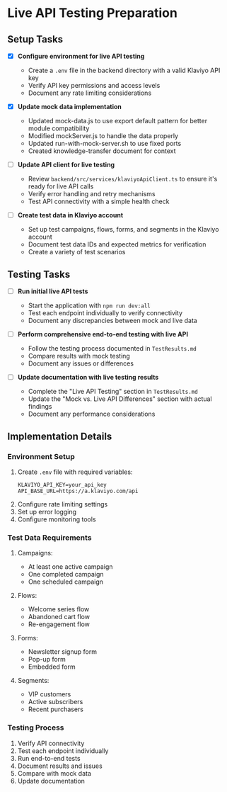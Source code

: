 # Live API Testing Preparation

## Setup Tasks

- [x] **Configure environment for live API testing**
  - Create a `.env` file in the backend directory with a valid Klaviyo API key
  - Verify API key permissions and access levels
  - Document any rate limiting considerations

- [x] **Update mock data implementation**
  - Updated mock-data.js to use export default pattern for better module compatibility
  - Modified mockServer.js to handle the data properly
  - Updated run-with-mock-server.sh to use fixed ports
  - Created knowledge-transfer document for context

- [ ] **Update API client for live testing**
  - Review `backend/src/services/klaviyoApiClient.ts` to ensure it's ready for live API calls
  - Verify error handling and retry mechanisms
  - Test API connectivity with a simple health check

- [ ] **Create test data in Klaviyo account**
  - Set up test campaigns, flows, forms, and segments in the Klaviyo account
  - Document test data IDs and expected metrics for verification
  - Create a variety of test scenarios

## Testing Tasks

- [ ] **Run initial live API tests**
  - Start the application with `npm run dev:all`
  - Test each endpoint individually to verify connectivity
  - Document any discrepancies between mock and live data

- [ ] **Perform comprehensive end-to-end testing with live API**
  - Follow the testing process documented in `TestResults.md`
  - Compare results with mock testing
  - Document any issues or differences

- [ ] **Update documentation with live testing results**
  - Complete the "Live API Testing" section in `TestResults.md`
  - Update the "Mock vs. Live API Differences" section with actual findings
  - Document any performance considerations

## Implementation Details

### Environment Setup
1. Create `.env` file with required variables:
   ```
   KLAVIYO_API_KEY=your_api_key
   API_BASE_URL=https://a.klaviyo.com/api
   ```
2. Configure rate limiting settings
3. Set up error logging
4. Configure monitoring tools

### Test Data Requirements
1. Campaigns:
   - At least one active campaign
   - One completed campaign
   - One scheduled campaign

2. Flows:
   - Welcome series flow
   - Abandoned cart flow
   - Re-engagement flow

3. Forms:
   - Newsletter signup form
   - Pop-up form
   - Embedded form

4. Segments:
   - VIP customers
   - Active subscribers
   - Recent purchasers

### Testing Process
1. Verify API connectivity
2. Test each endpoint individually
3. Run end-to-end tests
4. Document results and issues
5. Compare with mock data
6. Update documentation
